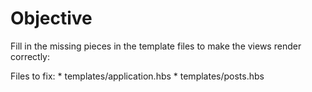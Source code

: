 # Objective

Fill in the missing pieces in the template files to make the views render correctly:

Files to fix:
	* templates/application.hbs
	* templates/posts.hbs